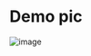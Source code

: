 # Demo pic
![image](https://user-images.githubusercontent.com/93371117/205075674-a187e454-8564-4af6-bf40-2cdf2f7c522b.png)

